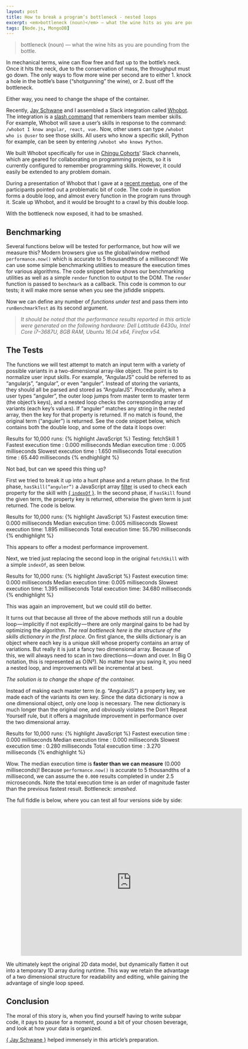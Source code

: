 ```yaml
---
layout: post
title: How to break a program’s bottleneck - nested loops
excerpt: <em>bottleneck (noun)</em> — what the wine hits as you are pounding from the bottle.
tags: [Node.js, MongoDB]
---
```


> bottleneck (noun) — what the wine hits as you are pounding from the bottle.

In mechanical terms, wine can flow free and fast up to the bottle’s neck. Once it hits the neck, due to the conservation of mass, the throughput must go down. The only ways to flow more wine per second are to either 1. knock a hole in the bottle’s base (“shotgunning” the wine), or 2. bust off the bottleneck.

Either way, you need to change the shape of the container.

Recently, [Jay Schwane](https://medium.com/u/c76756b9e066) and I assembled a Slack integration called [Whobot](http://belcurv.com/whobot). The integration is a [slash command](https://api.slack.com/slash-commands) that remembers team member skills. For example, Whobot will save a user’s skills in response to the command: `/whobot I know angular, react, vue.`  Now, other users can type `/whobot who is @user` to see those skills. All users who know a specific skill, Python for example, can be seen by entering `/whobot who knows Python`.

We built Whobot specifically for use in [Chingu Cohorts](https://tropicalchancer.github.io/projectus/)’ Slack channels, which are geared for collaborating on programming projects, so it is currently configured to remember programming skills. However, it could easily be extended to any problem domain.

During a presentation of Whobot that I gave at a [recent meetup](https://www.meetup.com/nodejs-philly/), one of the participants pointed out a problematic bit of code. The code in question forms a double loop, and almost every function in the program runs through it. Scale up Whobot, and it would be brought to a crawl by this double loop.

With the bottleneck now exposed, it had to be smashed.

## Benchmarking

Several functions below will be tested for performance, but how will we measure this? Modern browsers give us the global/window method `performance.now()` which is accurate to 5 thousandths of a millisecond! We can use some simple benchmarking utilities to measure the execution times for various algorithms. The code snippet below shows our benchmarking utilities as well as a simple `render` function to output to the DOM. The `render` function is passed to `benchmark` as a callback. This code is common to our tests; it will make more sense when you see the jsfiddle snippets.

<script src="https://gist.github.com/peterjmartinson/1ffd188efe45c9de700d86e63f431889.js"></script>

Now we can define any number of _functions under test_ and pass them into `runBenchmarkTest` as its second argument.

> _It should be noted that the performance results reported in this article were generated on the following hardware: Dell Lattitude 6430u, Intel Core i7–3687U, 8GB RAM, Ubuntu 16.04 x64, Firefox v54._

## The Tests

The functions we will test attempt to match an input term with a variety of possible variants in a two-dimensional array-like object. The point is to normalize user input skills. For example, “AngularJS” could be referred to as “angularjs”, “angular”, or even “anguler”. Instead of storing the variants, they should all be parsed and stored as “AngularJS”. Procedurally, when a user types “anguler”, the outer loop jumps from master term to master term (the object’s keys), and a nested loop checks the corresponding array of variants (each key’s values). If “anguler” matches any string in the nested array, then the key for that property is returned. If no match is found, the original term (“anguler”) is returned. See the code snippet below, which contains both the double loop, and some of the data it loops over:

<script src="https://gist.github.com/peterjmartinson/a7186142e6ee667809ff238a68c59b36.js"></script>

Results for 10,000 runs:
{% highlight JavaScript %}
Testing: fetchSkill 1
Fastest execution time :  0.000 milliseconds
Median execution time  :  0.005 milliseconds
Slowest execution time :  1.650 milliseconds
Total execution time   : 65.440 milliseconds
{% endhighlight %}

Not bad, but can we speed this thing up?

First we tried to break it up into a hunt phase and a return phase. In the first phase, `hasSkill(“anguler”)` a JavaScript array [filter](https://developer.mozilla.org/en-US/docs/Web/JavaScript/Reference/Global_Objects/Array/filter) is used to check each property for the skill with [{ `indexOf` }](https://developer.mozilla.org/en-US/docs/Web/JavaScript/Reference/Global_Objects/String/indexOf).  In the second phase, if `hasSkill` found the given term, the property key is returned, otherwise the given term is just returned. The code is below.

<script src="https://gist.github.com/peterjmartinson/a95e46c15d19ab893b1faa888e960113.js"></script>

Results for 10,000 runs:
{% highlight JavaScript %}
Fastest execution time:  0.000 milliseconds
Median execution time:   0.005 milliseconds
Slowest execution time:  1.895 milliseconds
Total execution time:   55.790 milliseconds
{% endhighlight %}

This appears to offer a modest performance improvement.

Next, we tried just replacing the second loop in the original `fetchSkill` with a simple `indexOf`, as seen below.

<script src="https://gist.github.com/peterjmartinson/5a63adcfa2be4fa06d552b496fa78b1e.js"></script>

Results for 10,000 runs:
{% highlight JavaScript %}
Fastest execution time:  0.000 milliseconds
Median execution time:   0.005 milliseconds
Slowest execution time:  1.395 milliseconds
Total execution time:   34.680 milliseconds
{% endhighlight %}

This was again an improvement, but we could still do better.

It turns out that because all three of the above methods still run a double loop — implicitly if not explicitly — there are only marginal gains to be had by optimizing the algorithm.  *The real bottleneck here is the structure of the skills dictionary in the first place.*  On first glance, the skills dictionary is an object where each key is a unique skill whose property contains an array of variations. But really it is just a fancy two dimensional array. Because of this, we will always need to scan in two directions — down and over. In Big O notation, this is represented as O(N²). No matter how you swing it, you need a nested loop, and improvements will be incremental at best.

_The solution is to change the shape of the container._

Instead of making each master term (e.g. “AngularJS”) a property key, we made each of the variants its own key. Since the data dictionary is now a one dimensional object, only one loop is necessary. The new dictionary is much longer than the original one, and obviously violates the Don’t Repeat Yourself rule, but it offers a magnitude improvement in performance over the two dimensional array.

<script src="https://gist.github.com/peterjmartinson/ef02073bbfc8430b261cd1059e7dc457.js"></script>

Results for 10,000 runs:
{% highlight JavaScript %}
Fastest execution time : 0.000 milliseconds
Median execution time  : 0.000 milliseconds
Slowest execution time : 0.280 milliseconds
Total execution time   : 3.270 milliseconds
{% endhighlight %}

Wow. The median execution time is **faster than we can measure** (0.000 milliseconds)! Because `performance.now()` is accurate to 5 thousandths of a millisecond, we can assume the `0.000` results completed in under 2.5 microseconds. Note the total execution time is an order of magnitude faster than the previous fastest result.  Bottleneck: _smashed_.

The full fiddle is below, where you can test all four versions side by side:

<figure name="041c" id="041c" class="graf graf--figure graf--iframe graf-after--p">
<iframe src="https://jsfiddle.net/j8stx7sh/21/embedded/" width="600" height="400" frameborder="0" scrolling="no">
</iframe>
</figure>

We ultimately kept the original 2D data model, but dynamically flatten it out into a temporary 1D array during runtime. This way we retain the advantage of a two dimensional structure for readability and editing, while gaining the advantage of single loop speed.

## Conclusion

The moral of this story is, when you find yourself having to write subpar code, it pays to pause for a moment, pound a bit of your chosen beverage, and look at how your data is organized.

[{ Jay Schwane }](https://medium.com/u/c76756b9e066) helped immensely in this article’s preparation.
